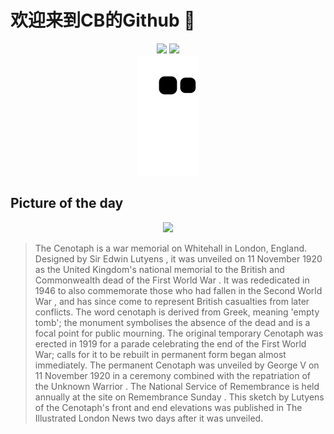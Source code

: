 
# 欢迎来到CB的Github 👋

<div align="center">
  <img height="137px" src="https://github-readme-stats.vercel.app/api?username=SuperCB&show_icons=true&theme=radical" />
  <img height="137px" src="https://github-readme-stats.vercel.app/api/top-langs/?username=SuperCB&hide_title=true&hide_border=true&layout=compact&langs_count=6&text_color=000&icon_color=fff" />
</div>


<div align="center">
    <img src="./contribution-snake/github-contribution-grid-snake.svg" />
</div>



## Picture of the day
<div align="center">
  <img width=400px src="https://upload.wikimedia.org/wikipedia/commons/thumb/4/4b/Cenotaph_sketch_by_Lutyens.jpg/900px-Cenotaph_sketch_by_Lutyens.jpg" />
</div>

>The Cenotaph  is a war memorial on  Whitehall  in London, England. Designed by  Sir Edwin Lutyens , it was unveiled on 11 November 1920 as the United Kingdom's national memorial to the British and  Commonwealth  dead of the  First World War . It was rededicated in 1946 to also commemorate those who had fallen in the  Second World War , and has since come to represent British casualties from later conflicts. The word  cenotaph  is derived from Greek, meaning 'empty tomb'; the monument symbolises the absence of the dead and is a focal point for public mourning. The original temporary Cenotaph was erected in 1919 for a parade celebrating the end of the First World War; calls for it to be rebuilt in permanent form began almost immediately. The permanent Cenotaph was unveiled by  George V  on 11 November 1920 in a ceremony combined with the repatriation of  the Unknown Warrior . The  National Service of Remembrance  is held annually at the site on  Remembrance Sunday . This sketch by Lutyens of the Cenotaph's front and end elevations was published in  The Illustrated London News  two days after it was unveiled.


